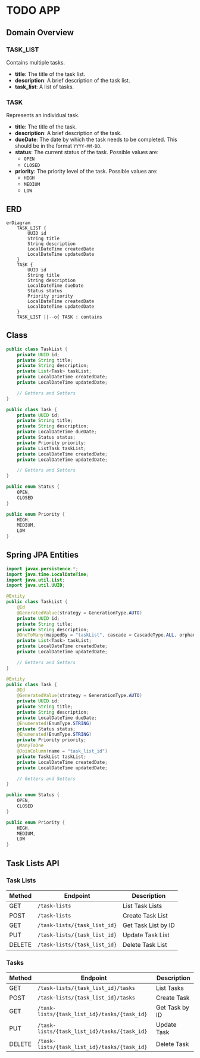 # TODO APP

## Domain Overview

### TASK_LIST

Contains multiple tasks.

- **title**: The title of the task list.
- **description**: A brief description of the task list.
- **task_list**: A list of tasks.

### TASK

Represents an individual task.

- **title**: The title of the task.
- **description**: A brief description of the task.
- **dueDate**: The date by which the task needs to be completed. This should be in the format `YYYY-MM-DD`.
- **status**: The current status of the task. Possible values are:
  - `OPEN`
  - `CLOSED`
- **priority**: The priority level of the task. Possible values are:
  - `HIGH`
  - `MEDIUM`
  - `LOW`

## ERD

```mermaid
erDiagram
    TASK_LIST {
        UUID id
        String title
        String description
        LocalDateTime createdDate
        LocalDateTime updatedDate
    }
    TASK {
        UUID id
        String title
        String description
        LocalDateTime dueDate
        Status status
        Priority priority
        LocalDateTime createdDate
        LocalDateTime updatedDate
    }
    TASK_LIST ||--o{ TASK : contains
```

## Class

```java
public class TaskList {
    private UUID id;
    private String title;
    private String description;
    private List<Task> taskList;
    private LocalDateTime createdDate;
    private LocalDateTime updatedDate;

    // Getters and Setters
}

public class Task {
    private UUID id;
    private String title;
    private String description;
    private LocalDateTime dueDate;
    private Status status;
    private Priority priority;
    private ListTask taskList;
    private LocalDateTime createdDate;
    private LocalDateTime updatedDate;

    // Getters and Setters
}

public enum Status {
    OPEN,
    CLOSED
}

public enum Priority {
    HIGH,
    MEDIUM,
    LOW
}
```

## Spring JPA Entities

```java
import javax.persistence.*;
import java.time.LocalDateTime;
import java.util.List;
import java.util.UUID;

@Entity
public class TaskList {
    @Id
    @GeneratedValue(strategy = GenerationType.AUTO)
    private UUID id;
    private String title;
    private String description;
    @OneToMany(mappedBy = "taskList", cascade = CascadeType.ALL, orphanRemoval = true)
    private List<Task> taskList;
    private LocalDateTime createdDate;
    private LocalDateTime updatedDate;

    // Getters and Setters
}

@Entity
public class Task {
    @Id
    @GeneratedValue(strategy = GenerationType.AUTO)
    private UUID id;
    private String title;
    private String description;
    private LocalDateTime dueDate;
    @Enumerated(EnumType.STRING)
    private Status status;
    @Enumerated(EnumType.STRING)
    private Priority priority;
    @ManyToOne
    @JoinColumn(name = "task_list_id")
    private TaskList taskList;
    private LocalDateTime createdDate;
    private LocalDateTime updatedDate;

    // Getters and Setters
}

public enum Status {
    OPEN,
    CLOSED
}

public enum Priority {
    HIGH,
    MEDIUM,
    LOW
}
```

## Task Lists API

### Task Lists

| Method | Endpoint                     | Description         |
| ------ | ---------------------------- | ------------------- |
| GET    | `/task-lists`                | List Task Lists     |
| POST   | `/task-lists`                | Create Task List    |
| GET    | `/task-lists/{task_list_id}` | Get Task List by ID |
| PUT    | `/task-lists/{task_list_id}` | Update Task List    |
| DELETE | `/task-lists/{task_list_id}` | Delete Task List    |

### Tasks

| Method | Endpoint                                     | Description    |
| ------ | -------------------------------------------- | -------------- |
| GET    | `/task-lists/{task_list_id}/tasks`           | List Tasks     |
| POST   | `/task-lists/{task_list_id}/tasks`           | Create Task    |
| GET    | `/task-lists/{task_list_id}/tasks/{task_id}` | Get Task by ID |
| PUT    | `/task-lists/{task_list_id}/tasks/{task_id}` | Update Task    |
| DELETE | `/task-lists/{task_list_id}/tasks/{task_id}` | Delete Task    |
